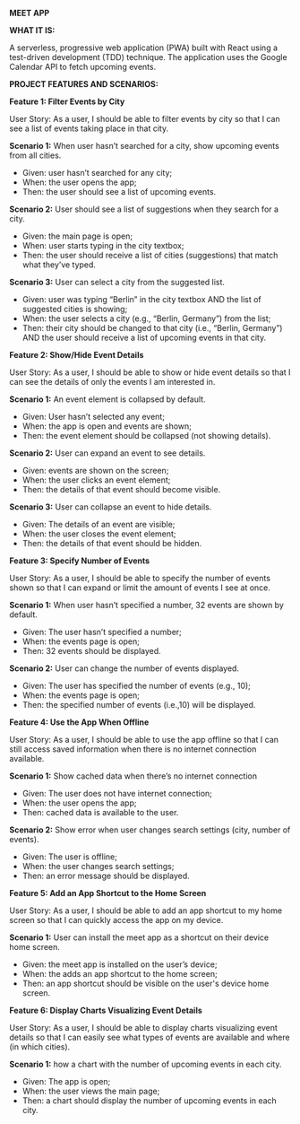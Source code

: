 **MEET APP**

**WHAT IT IS:**

A serverless, progressive web application (PWA) built with React using a
test-driven development (TDD) technique. The application uses the Google
Calendar API to fetch upcoming events.


**PROJECT FEATURES AND SCENARIOS:**

**Feature 1: Filter Events by City**

User Story: As a user, I should be able to filter events by city so that I can see a list of events taking place in that city.

**Scenario 1:** When user hasn’t searched for a city, show upcoming events from all cities.
- Given: user hasn’t searched for any city;
- When: the user opens the app;
- Then: the user should see a list of upcoming events.
  
**Scenario 2:** User should see a list of suggestions when they search for a city.
- Given: the main page is open;
- When: user starts typing in the city textbox;
- Then: the user should receive a list of cities (suggestions) that match what they’ve typed.
  
**Scenario 3:** User can select a city from the suggested list.
- Given: user was typing “Berlin” in the city textbox AND the list of suggested cities is showing;
- When: the user selects a city (e.g., “Berlin, Germany”) from the list;
- Then: their city should be changed to that city (i.e., “Berlin, Germany”) AND the user should receive a list of upcoming events in that city.

**Feature 2: Show/Hide Event Details**

User Story: As a user, I should be able to show or hide event details so that I can see the details of only the events I am interested in.

**Scenario 1:** An event element is collapsed by default.
- Given: User hasn’t selected any event;
- When: the app is open and events are shown;
- Then: the event element should be collapsed (not showing details).
  
**Scenario 2:** User can expand an event to see details.
- Given: events are shown on the screen;
- When: the user clicks an event element;
- Then: the details of that event should become visible.
  
**Scenario 3:** User can collapse an event to hide details.
- Given: The details of an event are visible;
- When: the user closes the event element;
- Then: the details of that event should be hidden.

**Feature 3: Specify Number of Events**

User Story: As a user, I should be able to specify the number of events shown so that I can expand or limit the amount of events I see at once.

**Scenario 1:** When user hasn’t specified a number, 32 events are shown by default.
- Given: The user hasn’t specified a number;
- When: the events page is open;
- Then: 32 events should be displayed.
  
**Scenario 2:** User can change the number of events displayed.
- Given: The user has specified the number of events (e.g., 10);
- When: the events page is open;
- Then: the specified number of events (i.e.,10) will be displayed.

**Feature 4: Use the App When Offline**

User Story: As a user, I should be able to use the app offline so that I can still access saved information when there is no internet connection available.

**Scenario 1:** Show cached data when there’s no internet connection
- Given: The user does not have internet connection;
- When: the user opens the app;
- Then: cached data is available to the user.
  
**Scenario 2:** Show error when user changes search settings (city, number of events).
- Given: The user is offline;
- When: the user changes search settings;
- Then: an error message should be displayed.

**Feature 5: Add an App Shortcut to the Home Screen**

User Story: As a user, I should be able to add an app shortcut to my home screen so that I can quickly access the app on my device.

**Scenario 1:** User can install the meet app as a shortcut on their device home screen.
- Given: the meet app is installed on the user’s device;
- When: the adds an app shortcut to the home screen;
- Then: an app shortcut should be visible on the user's device home screen.

**Feature 6: Display Charts Visualizing Event Details**

User Story: As a user, I should be able to display charts visualizing event details so that I can easily see what types of events are available and where (in which cities).

**Scenario 1:** how a chart with the number of upcoming events in each city.
- Given: The app is open;
- When: the user views the main page;
- Then: a chart should display the number of upcoming events in each city.
